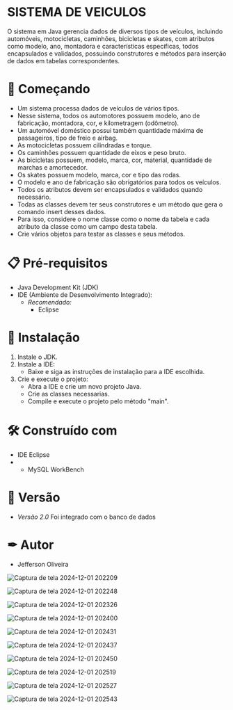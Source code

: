# SISTEMA DE VEICULOS

O sistema em Java gerencia dados de diversos tipos de veículos, incluindo automóveis, motocicletas, caminhões, bicicletas e skates, com atributos como modelo, ano, montadora e características específicas, todos encapsulados e validados, possuindo construtores e métodos para inserção de dados em tabelas correspondentes.

# 🚀 Começando

- Um sistema processa dados de veículos de vários tipos.
- Nesse sistema, todos os automotores possuem modelo, ano de fabricação, montadora, cor, e kilometragem (odômetro).
- Um automóvel doméstico possui também quantidade máxima de passageiros, tipo de freio e airbag.
- As motocicletas possuem cilindradas e torque.
- Os caminhões possuem quantidade de eixos e peso bruto.
- As bicicletas possuem, modelo, marca, cor, material, quantidade de marchas e amortecedor.
- Os skates possuem modelo, marca, cor e tipo das rodas.
- O modelo e ano de fabricação são obrigatórios para todos os veículos.
- Todos os atributos devem ser encapsulados e validados quando necessário.
- Todas as classes devem ter seus construtores e um método que gera o comando insert desses dados.
- Para isso, considere o nome classe como o nome da tabela e cada atributo da classe como um campo desta tabela. 
- Crie vários objetos para testar as classes e seus métodos.
  
# 📋 Pré-requisitos

- Java Development Kit (JDK)
- IDE (Ambiente de Desenvolvimento Integrado):
  - *Recomendado:*
    - Eclipse

# 🔧 Instalação

1. Instale o JDK.
2. Instale a IDE:
   - Baixe e siga as instruções de instalação para a IDE escolhida.
3. Crie e execute o projeto:
   - Abra a IDE e crie um novo projeto Java.
   - Crie as classes necessarias.
   - Compile e execute o projeto pelo método "main".

# 🛠 Construído com 

- IDE Eclipse
- - MySQL WorkBench

# 📌 Versão

- *Versão 2.0* Foi integrado com o banco de dados
  

# ✒ Autor

- Jefferson Oliveira

![Captura de tela 2024-12-01 202209](https://github.com/user-attachments/assets/86730c1e-d7f0-4df6-91f0-8476aaf58dc1)

![Captura de tela 2024-12-01 202248](https://github.com/user-attachments/assets/a7ecd0fb-f98e-47f0-8478-0fde99591faf)

![Captura de tela 2024-12-01 202326](https://github.com/user-attachments/assets/bc4cffa9-2763-4ab6-927d-8eb0e07a03e6)

![Captura de tela 2024-12-01 202400](https://github.com/user-attachments/assets/95d54ab3-630a-4cc4-9d70-342d0e28d7c2)

![Captura de tela 2024-12-01 202431](https://github.com/user-attachments/assets/2b463f41-9eab-4789-a527-db6dacc0fb93)

![Captura de tela 2024-12-01 202437](https://github.com/user-attachments/assets/7c3f927f-fc68-4a4e-8533-535c968beaca)

![Captura de tela 2024-12-01 202450](https://github.com/user-attachments/assets/5f63b392-674a-46a2-9443-974dbe5a850f)

![Captura de tela 2024-12-01 202519](https://github.com/user-attachments/assets/61d3b066-6b79-43f6-b888-8ee7c0a23e96)

![Captura de tela 2024-12-01 202527](https://github.com/user-attachments/assets/54db0940-813a-41aa-9acc-01dc32b4a788)

![Captura de tela 2024-12-01 202543](https://github.com/user-attachments/assets/06255c52-8f27-4637-9d78-c71e945b9283)



